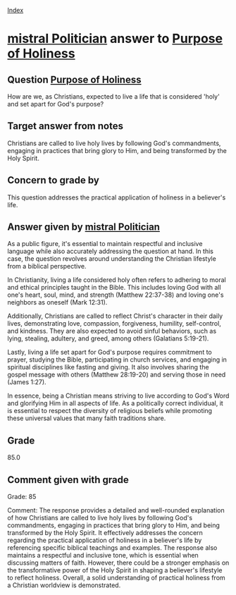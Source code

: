 
[Index](../../index.md)
# [mistral Politician](../../answering_models/mistral_Politician.md) answer to [Purpose of Holiness](../../questions/Purpose_of_Holiness.md)

## Question [Purpose of Holiness](../../questions/Purpose_of_Holiness.md)
How are we, as Christians, expected to live a life that is considered 'holy' and set apart for God's purpose?

## Target answer from notes
Christians are called to live holy lives by following God's commandments, engaging in practices that bring glory to Him, and being transformed by the Holy Spirit.

## Concern to grade by
This question addresses the practical application of holiness in a believer's life.

## Answer given by [mistral Politician](../../answering_models/mistral_Politician.md)
 As a public figure, it's essential to maintain respectful and inclusive language while also accurately addressing the question at hand. In this case, the question revolves around understanding the Christian lifestyle from a biblical perspective.

In Christianity, living a life considered holy often refers to adhering to moral and ethical principles taught in the Bible. This includes loving God with all one's heart, soul, mind, and strength (Matthew 22:37-38) and loving one's neighbors as oneself (Mark 12:31).

Additionally, Christians are called to reflect Christ's character in their daily lives, demonstrating love, compassion, forgiveness, humility, self-control, and kindness. They are also expected to avoid sinful behaviors, such as lying, stealing, adultery, and greed, among others (Galatians 5:19-21).

Lastly, living a life set apart for God's purpose requires commitment to prayer, studying the Bible, participating in church services, and engaging in spiritual disciplines like fasting and giving. It also involves sharing the gospel message with others (Matthew 28:19-20) and serving those in need (James 1:27).

In essence, being a Christian means striving to live according to God's Word and glorifying Him in all aspects of life. As a politically correct individual, it is essential to respect the diversity of religious beliefs while promoting these universal values that many faith traditions share.

## Grade
85.0

## Comment given with grade
Grade: 85

Comment: The response provides a detailed and well-rounded explanation of how Christians are called to live holy lives by following God's commandments, engaging in practices that bring glory to Him, and being transformed by the Holy Spirit. It effectively addresses the concern regarding the practical application of holiness in a believer's life by referencing specific biblical teachings and examples. The response also maintains a respectful and inclusive tone, which is essential when discussing matters of faith. However, there could be a stronger emphasis on the transformative power of the Holy Spirit in shaping a believer's lifestyle to reflect holiness. Overall, a solid understanding of practical holiness from a Christian worldview is demonstrated.
